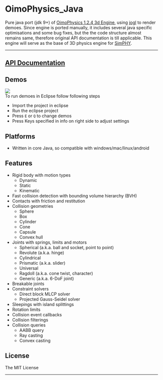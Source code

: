 # OimoPhysics_Java
Pure java port (jdk 9+) of [OimoPhysics 1.2.4 3d Engine](https://saharan.github.io/OimoPhysics/), using [jogl](https://jogamp.org/) to render demoes.
Since engine is ported manually, it includes several java specific optimisations and some bug fixes, but the the code structure almost remains same, therefore original API documentation is till applicable. 
This engine will serve as the base of 3D physics engine for [SimPHY](https://www.simphy.com/).

---

## [API Documentation](https://saharan.github.io/OimoPhysics/)

## Demos
<a href="https://el-ement.com/etc/oimo/demos/"><img src="https://el-ement.com/etc/oimo/demos/thumbnail.png"></a><br>
To run demoes in Eclipse follow following steps
* Import the project in eclipse
* Run the eclipse project
* Press `E` or `Q` to change demos
* Press Keys specified in info on right side to adjust settings

## Platforms
* Written in core Java, so compatible with windows/mac/linux/android

## Features
* Rigid body with motion types
	* Dynamic
	* Static
	* Kinematic
* Fast collision detection with bounding volume hierarchy (BVH)
* Contacts with friction and restitution
* Collision geometries
	* Sphere
	* Box
	* Cylinder
	* Cone
	* Capsule
	* Convex hull
* Joints with springs, limits and motors
	* Spherical (a.k.a. ball and socket, point to point)
	* Revolute (a.k.a. hinge)
	* Cylindrical
	* Prismatic (a.k.a. slider)
	* Universal
	* Ragdoll (a.k.a. cone twist, character)
	* Generic (a.k.a. 6-DoF joint)
* Breakable joints
* Constraint solvers
	* Direct block MLCP solver
	* Projected Gauss-Seidel solver
* Sleepings with island splittings
* Rotation limits
* Collision event callbacks
* Collision filterings
* Collision queries
	* AABB query
	* Ray casting
	* Convex casting

## License
The MIT License

---
